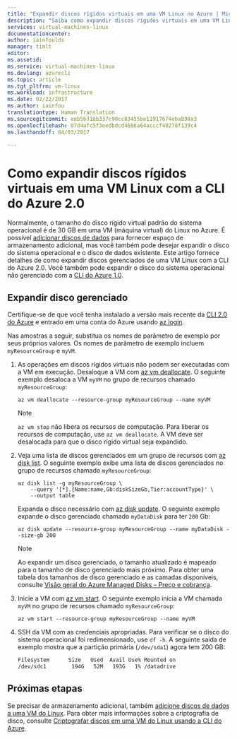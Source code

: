 ```yaml
---
title: "Expandir discos rígidos virtuais em uma VM Linux no Azure | Microsoft Docs"
description: "Saiba como expandir discos rígidos virtuais em uma VM Linux com a CLI do Azure 2.0"
services: virtual-machines-linux
documentationcenter: 
author: iainfoulds
manager: timlt
editor: 
ms.assetid: 
ms.service: virtual-machines-linux
ms.devlang: azurecli
ms.topic: article
ms.tgt_pltfrm: vm-linux
ms.workload: infrastructure
ms.date: 02/22/2017
ms.author: iainfou
translationtype: Human Translation
ms.sourcegitcommit: eeb56316b337c90cc83455be11917674eba898a3
ms.openlocfilehash: 07d4afc5f3eedbdcd4686a64acccf40278f139c4
ms.lasthandoff: 04/03/2017

---
```


# <a name="how-to-expand-virtual-hard-disks-on-a-linux-vm-with-the-azure-cli-20"></a>Como expandir discos rígidos virtuais em uma VM Linux com a CLI do Azure 2.0
Normalmente, o tamanho do disco rígido virtual padrão do sistema operacional é de 30 GB em uma VM (máquina virtual) do Linux no Azure. É possível [adicionar discos de dados](add-disk.md?toc=%2fazure%2fvirtual-machines%2flinux%2ftoc.json) para fornecer espaço de armazenamento adicional, mas você também pode desejar expandir o disco do sistema operacional e o disco de dados existente. Este artigo fornece detalhes de como expandir discos gerenciados de uma VM Linux com a CLI do Azure 2.0. Você também pode expandir o disco do sistema operacional não gerenciado com a [CLI do Azure 1.0](expand-disks-nodejs.md?toc=%2fazure%2fvirtual-machines%2flinux%2ftoc.json).

## <a name="expand-managed-disk"></a>Expandir disco gerenciado
Certifique-se de que você tenha instalado a versão mais recente da [CLI 2.0 do Azure](/cli/azure/install-az-cli2) e entrado em uma conta do Azure usando [az login](/cli/azure/#login).

Nas amostras a seguir, substitua os nomes de parâmetro de exemplo por seus próprios valores. Os nomes de parâmetro de exemplo incluem `myResourceGroup` e `myVM`.

1. As operações em discos rígidos virtuais não podem ser executadas com a VM em execução. Desaloque a VM com [az vm deallocate](/cli/azure/vm#deallocate). O seguinte exemplo desaloca a VM `myVM` no grupo de recursos chamado `myResourceGroup`:

    ```azurecli
    az vm deallocate --resource-group myResourceGroup --name myVM
    ```

    > [!NOTE]
    > `az vm stop` não libera os recursos de computação. Para liberar os recursos de computação, use `az vm deallocate`. A VM deve ser desalocada para que o disco rígido virtual seja expandido.

2. Veja uma lista de discos gerenciados em um grupo de recursos com [az disk list](/cli/azure/disk#list). O seguinte exemplo exibe uma lista de discos gerenciados no grupo de recursos chamado `myResourceGroup`:

    ```azurecli
    az disk list -g myResourceGroup \
        --query '[*].{Name:name,Gb:diskSizeGb,Tier:accountType}' \
        --output table
    ```

    Expanda o disco necessário com [az disk update](/cli/azure/disk#update). O seguinte exemplo expande o disco gerenciado chamado `myDataDisk` para ter `200` Gb:

    ```azurecli
    az disk update --resource-group myResourceGroup --name myDataDisk --size-gb 200
    ```

    > [!NOTE]
    > Ao expandir um disco gerenciado, o tamanho atualizado é mapeado para o tamanho de disco gerenciado mais próximo. Para obter uma tabela dos tamanhos de disco gerenciado e as camadas disponíveis, consulte [Visão geral do Azure Managed Disks – Preço e cobrança](../../storage/storage-managed-disks-overview.md?toc=%2fazure%2fvirtual-machines%2flinux%2ftoc.json#pricing-and-billing).

3. Inicie a VM com [az vm start](/cli/azure/vm#start). O seguinte exemplo inicia a VM chamada `myVM` no grupo de recursos chamado `myResourceGroup`:

    ```azurecli
    az vm start --resource-group myResourceGroup --name myVM
    ```

4. SSH da VM com as credenciais apropriadas. Para verificar se o disco do sistema operacional foi redimensionado, use `df -h`. A seguinte saída de exemplo mostra que a partição primária (`/dev/sda1`) agora tem 200 GB:

    ```bash
    Filesystem      Size   Used  Avail Use% Mounted on
    /dev/sdc1        194G   52M   193G   1% /datadrive
    ```

## <a name="next-steps"></a>Próximas etapas
Se precisar de armazenamento adicional, também [adicione discos de dados a uma VM do Linux](add-disk.md?toc=%2fazure%2fvirtual-machines%2flinux%2ftoc.json). Para obter mais informações sobre a criptografia de disco, consulte [Criptografar discos em uma VM do Linux usando a CLI do Azure](encrypt-disks.md?toc=%2fazure%2fvirtual-machines%2flinux%2ftoc.json).

